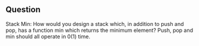 ## Question
Stack Min: How would you design a stack which, in addition to push and pop, has a function min
which returns the minimum element? Push, pop and min should all operate in 0(1) time.

